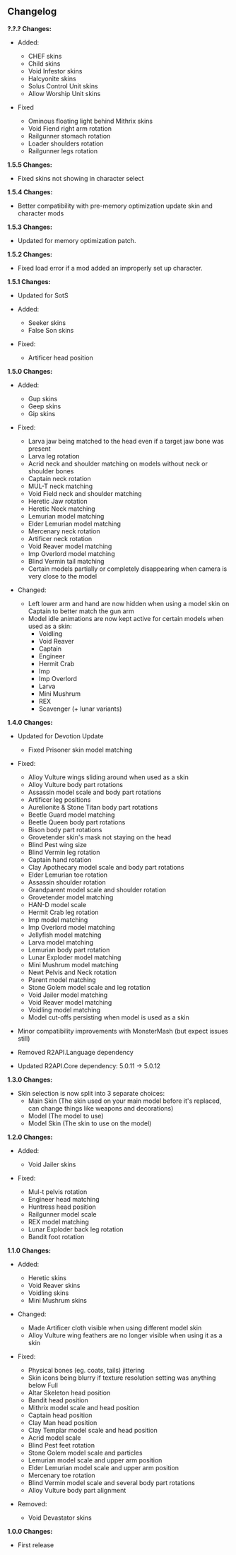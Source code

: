 ## Changelog

**?.?.? Changes:**

* Added:
  * CHEF skins
  * Child skins
  * Void Infestor skins
  * Halcyonite skins
  * Solus Control Unit skins
  * Allow Worship Unit skins

* Fixed
  * Ominous floating light behind Mithrix skins
  * Void Fiend right arm rotation
  * Railgunner stomach rotation
  * Loader shoulders rotation
  * Railgunner legs rotation

**1.5.5 Changes:**

* Fixed skins not showing in character select

**1.5.4 Changes:**

* Better compatibility with pre-memory optimization update skin and character mods

**1.5.3 Changes:**

* Updated for memory optimization patch.

**1.5.2 Changes:**

* Fixed load error if a mod added an improperly set up character.

**1.5.1 Changes:**

* Updated for SotS

* Added:
  * Seeker skins
  * False Son skins

* Fixed:
  * Artificer head position

**1.5.0 Changes:**

* Added:
  * Gup skins
  * Geep skins
  * Gip skins

* Fixed:
  * Larva jaw being matched to the head even if a target jaw bone was present
  * Larva leg rotation
  * Acrid neck and shoulder matching on models without neck or shoulder bones
  * Captain neck rotation
  * MUL-T neck matching
  * Void Field neck and shoulder matching
  * Heretic Jaw rotation
  * Heretic Neck matching
  * Lemurian model matching
  * Elder Lemurian model matching
  * Mercenary neck rotation
  * Artificer neck rotation
  * Void Reaver model matching
  * Imp Overlord model matching
  * Blind Vermin tail matching
  * Certain models partially or completely disappearing when camera is very close to the model

* Changed:
  * Left lower arm and hand are now hidden when using a model skin on Captain to better match the gun arm
  * Model idle animations are now kept active for certain models when used as a skin:
    * Voidling
    * Void Reaver
    * Captain
    * Engineer
    * Hermit Crab
    * Imp
    * Imp Overlord
    * Larva
    * Mini Mushrum
    * REX
    * Scavenger (+ lunar variants)

**1.4.0 Changes:**

* Updated for Devotion Update
  * Fixed Prisoner skin model matching

* Fixed:
  * Alloy Vulture wings sliding around when used as a skin
  * Alloy Vulture body part rotations
  * Assassin model scale and body part rotations
  * Artificer leg positions
  * Aurelionite & Stone Titan body part rotations
  * Beetle Guard model matching
  * Beetle Queen body part rotations
  * Bison body part rotations
  * Grovetender skin's mask not staying on the head
  * Blind Pest wing size
  * Blind Vermin leg rotation
  * Captain hand rotation
  * Clay Apothecary model scale and body part rotations
  * Elder Lemurian toe rotation
  * Assassin shoulder rotation
  * Grandparent model scale and shoulder rotation
  * Grovetender model matching
  * HAN-D model scale
  * Hermit Crab leg rotation
  * Imp model matching
  * Imp Overlord model matching
  * Jellyfish model matching
  * Larva model matching
  * Lemurian body part rotation
  * Lunar Exploder model matching
  * Mini Mushrum model matching
  * Newt Pelvis and Neck rotation
  * Parent model matching
  * Stone Golem model scale and leg rotation
  * Void Jailer model matching
  * Void Reaver model matching
  * Voidling model matching
  * Model cut-offs persisting when model is used as a skin

* Minor compatibility improvements with MonsterMash (but expect issues still)

* Removed R2API.Language dependency
* Updated R2API.Core dependency: 5.0.11 -> 5.0.12

**1.3.0 Changes:**

* Skin selection is now split into 3 separate choices:
  * Main Skin (The skin used on your main model before it's replaced, can change things like weapons and decorations)
  * Model (The model to use)
  * Model Skin (The skin to use on the model)

**1.2.0 Changes:**

* Added:
  * Void Jailer skins

* Fixed:
  * Mul-t pelvis rotation
  * Engineer head matching
  * Huntress head position
  * Railgunner model scale
  * REX model matching
  * Lunar Exploder back leg rotation
  * Bandit foot rotation

**1.1.0 Changes:**

* Added:
  * Heretic skins
  * Void Reaver skins
  * Voidling skins
  * Mini Mushrum skins

* Changed:
  * Made Artificer cloth visible when using different model skin
  * Alloy Vulture wing feathers are no longer visible when using it as a skin

* Fixed:
  * Physical bones (eg. coats, tails) jittering
  * Skin icons being blurry if texture resolution setting was anything below Full
  * Altar Skeleton head position
  * Bandit head position
  * Mithrix model scale and head position
  * Captain head position
  * Clay Man head position
  * Clay Templar model scale and head position
  * Acrid model scale
  * Blind Pest feet rotation
  * Stone Golem model scale and particles
  * Lemurian model scale and upper arm position
  * Elder Lemurian model scale and upper arm position
  * Mercenary toe rotation
  * Blind Vermin model scale and several body part rotations
  * Alloy Vulture body part alignment

* Removed:
  * Void Devastator skins

**1.0.0 Changes:**

* First release